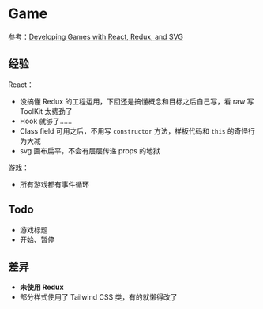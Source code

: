 # Game

参考：[Developing Games with React, Redux, and SVG ](https://auth0.com/blog/developing-games-with-react-redux-and-svg-part-1/)

## 经验

React：

- 没搞懂 Redux 的工程运用，下回还是搞懂概念和目标之后自己写，看 raw 写 ToolKit 太费劲了
- Hook 就够了……
- Class field 可用之后，不用写 `constructor` 方法，样板代码和 `this` 的奇怪行为大减
- svg 画布扁平，不会有层层传递 props 的地狱

游戏：

- 所有游戏都有事件循环

## Todo

- 游戏标题
- 开始、暂停

## 差异

- **未使用 Redux**
- 部分样式使用了 Tailwind CSS 类，有的就懒得改了
